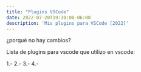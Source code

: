 ```yaml
---
title: "Plugins VSCode"
date: 2022-07-20T19:30:00-06:00
description: 'Mis plugins para VSCode [2022]'
---
```



¿porqué no hay cambios?

Lista de plugins para vscode que utilizo en vscode:

1.-
2.-
3.-
4.-

